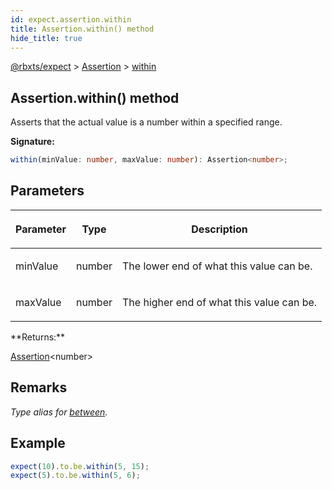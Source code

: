 ```yaml
---
id: expect.assertion.within
title: Assertion.within() method
hide_title: true
---
```


[@rbxts/expect](./expect.md) &gt; [Assertion](./expect.assertion.md) &gt; [within](./expect.assertion.within.md)

## Assertion.within() method

Asserts that the actual value is a number within a specified range.

**Signature:**

```typescript
within(minValue: number, maxValue: number): Assertion<number>;
```

## Parameters

<table><thead><tr><th>

Parameter


</th><th>

Type


</th><th>

Description


</th></tr></thead>
<tbody><tr><td>

minValue


</td><td>

number


</td><td>

The lower end of what this value can be.


</td></tr>
<tr><td>

maxValue


</td><td>

number


</td><td>

The higher end of what this value can be.


</td></tr>
</tbody></table>
**Returns:**

[Assertion](./expect.assertion.md)<!-- -->&lt;number&gt;

## Remarks

_Type alias for [between](./expect.assertion.between.md)<!-- -->._

## Example


```ts
expect(10).to.be.within(5, 15);
expect(5).to.be.within(5, 6);
```
